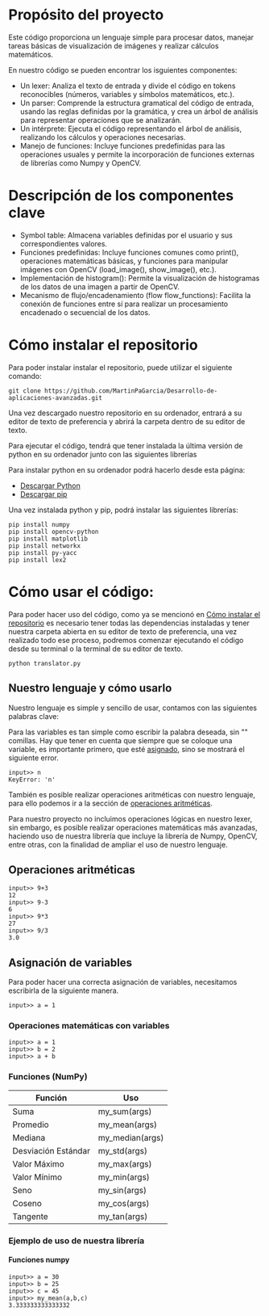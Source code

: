 # Propósito del proyecto

Este código proporciona un lenguaje simple para procesar datos, manejar tareas básicas de visualización de imágenes y realizar cálculos matemáticos.

En nuestro código se pueden encontrar los isguientes componentes:

- Un lexer: Analiza el texto de entrada y divide el código en tokens reconocibles (números, variables y símbolos matemáticos, etc.).
- Un parser: Comprende la estructura gramatical del código de entrada, usando las reglas definidas por la gramática, y crea un árbol de análisis para representar operaciones que se analizarán.
- Un intérprete: Ejecuta el código representando el árbol de análisis, realizando los cálculos y operaciones necesarias.
- Manejo de funciones: Incluye funciones predefinidas para las operaciones usuales y permite la incorporación de funciones externas de librerías como Numpy y OpenCV.

# Descripción de los componentes clave

- Symbol table: Almacena variables definidas por el usuario y sus correspondientes valores.
- Funciones predefinidas: Incluye funciones comunes como print(), operaciones matemáticas básicas, y funciones para manipular imágenes con OpenCV (load_image(), show_image(), etc.).
- Implementación de histogram(): Permite la visualización de histogramas de los datos de una imagen a partir de OpenCV.
- Mecanismo de flujo/encadenamiento (flow flow_functions): Facilita la conexión de funciones entre sí para realizar un procesamiento encadenado o secuencial de los datos.

# Cómo instalar el repositorio

Para poder instalar instalar el repositorio, puede utilizar el siguiente comando:

```shell
git clone https://github.com/MartinPaGarcia/Desarrollo-de-aplicaciones-avanzadas.git
```

Una vez descargado nuestro repositorio en su ordenador, entrará a su editor de texto de preferencia y abrirá la carpeta dentro de su editor de texto.

Para ejecutar el código, tendrá que tener instalada la última versión de python en su ordenador junto con las siguientes librerías

Para instalar python en su ordenador podrá hacerlo desde esta página:

- [Descargar Python](https://www.python.org/downloads/windows/)
- [Descargar pip](https://pip.pypa.io/en/stable/installation/)

Una vez instalada python y pip, podrá instalar las siguientes librerías:

```shell
pip install numpy
pip install opencv-python
pip install matplotlib
pip install networkx
pip install py-yacc
pip install lex2
```

# Cómo usar el código:

Para poder hacer uso del código, como ya se mencionó en [Cómo instalar el repositorio](#cómo-instalar-el-repositorio) es necesario tener todas las dependencias instaladas y tener nuestra carpeta abierta en su editor de texto de preferencia, una vez realizado todo ese proceso, podremos comenzar ejecutando el código desde su terminal o la terminal de su editor de texto.

```shell
python translator.py
```

## Nuestro lenguaje y cómo usarlo

Nuestro lenguaje es simple y sencillo de usar, contamos con las siguientes palabras clave:

Para las variables es tan simple como escribir la palabra deseada, sin "" comillas. Hay que tener en cuenta que siempre que se coloque una variable, es importante primero, que esté [asignado](#asignación-de-variables), sino se mostrará el siguiente error.

```shell
input>> n
KeyError: 'n'
```

También es posible realizar operaciones aritméticas con nuestro lenguaje, para ello podemos ir a la sección de [operaciones aritméticas](#operaciones-aritméticas).

Para nuestro proyecto no incluimos operaciones lógicas en nuestro lexer, sin embargo, es posible realizar operaciones matemáticas más avanzadas, haciendo uso de nuestra librería que incluye la librería de Numpy, OpenCV, entre otras, con la finalidad de ampliar el uso de nuestro lenguaje.

## Operaciones aritméticas

```console
input>> 9+3
12
input>> 9-3
6
input>> 9*3
27
input>> 9/3
3.0
```

## Asignación de variables

Para poder hacer una correcta asignación de variables, necesitamos escribirla de la siguiente manera.

```shell
input>> a = 1
```

### Operaciones matemáticas con variables

```shell
input>> a = 1
input>> b = 2
input>> a + b
```

### Funciones (NumPy)

| Función             | Uso             |
| ------------------- | --------------- |
| Suma                | my_sum(args)    |
| Promedio            | my_mean(args)   |
| Mediana             | my_median(args) |
| Desviación Estándar | my_std(args)    |
| Valor Máximo        | my_max(args)    |
| Valor Mínimo        | my_min(args)    |
| Seno                | my_sin(args)    |
| Coseno              | my_cos(args)    |
| Tangente            | my_tan(args)    |



### Ejemplo de uso de nuestra librería

#### Funciones numpy

```shell
input>> a = 30
input>> b = 25
input>> c = 45
input>> my_mean(a,b,c)
3.333333333333332
```

